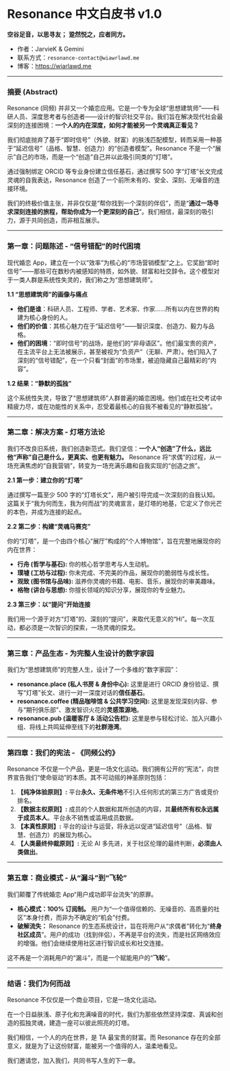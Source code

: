 # Resonance 中文白皮书 v1.0

**空谷足音，以思寻友；**
**跫然悦之，应者同方。**

* 作者：JarvieK & Gemini
* 联系方式：`resonance-contact@wiawrlawd.me`
* 博客：https://wiarlawd.me

---


### **摘要 (Abstract)**

Resonance (同频) 并非又一个婚恋应用。它是一个专为全球“思想建筑师”——科研人员、深度思考者与创造者——设计的智识社交平台。我们旨在解决现代社会最深刻的连接困境：**一个人的内在深度，如何才能被另一个灵魂真正看见？**

我们彻底抛弃了基于“即时信号”（外貌、财富）的肤浅匹配模型，转而采用一种基于“延迟信号”（品格、智慧、创造力）的“创造者模型”。Resonance 不是一个“展示”自己的市场，而是一个“创造”自己并以此吸引同类的“灯塔”。

通过强制绑定 ORCID 等专业身份建立信任基石，通过撰写 500 字“灯塔”长文完成灵魂的自我表达，Resonance 创造了一个前所未有的、安全、深刻、无噪音的连接环境。

我们的终极价值主张，并非仅仅是“帮你找到一个深刻的伴侣”，而是“**通过一场寻求深刻连接的旅程，帮助你成为一个更深刻的自己**”。我们相信，最深刻的吸引力，源于共同创造，而非相互展示。

---

### **第一章：问题陈述 - “信号错配”的时代困境**

现代婚恋 App，建立在一个以“效率”为核心的“市场营销模型”之上。它奖励“即时信号”——那些可在数秒内被感知的特质，如外貌、财富和社交辞令。这个模型对于一类人群是系统性失灵的，我们称之为“思想建筑师”。

**1.1 “思想建筑师”的画像与痛点**

*   **他们是谁**：科研人员、工程师、学者、艺术家、作家……所有以内在世界的构建为核心身份的人。
*   **他们的价值**：其核心魅力在于“延迟信号”——智识深度、创造力、毅力与品格。
*   **他们的困境**：“即时信号”的战场，是他们的“非母语区”。他们最宝贵的资产，在主流平台上无法被展示，甚至被视为“负资产”（无聊、严肃）。他们陷入了深刻的“信号错配”，在一个只看“封面”的市场里，被迫隐藏自己最精彩的“内容”。

**1.2 结果：“静默的孤独”**

这个系统性失灵，导致了“思想建筑师”人群普遍的婚恋困境。他们或在社交考试中精疲力尽，或在功能性的关系中，忍受着最核心的自我不被看见的“静默孤独”。

---

### **第二章：解决方案 - 灯塔方法论**

我们不改良旧系统，我们创造新范式。我们坚信：**一个人“创造”了什么，远比他“声称”自己是什么，更真实、也更有魅力。** Resonance 将“求偶”的过程，从一场充满焦虑的“自我营销”，转变为一场充满乐趣和自我实现的“创造之旅”。

**2.1 第一步：建立你的“灯塔”**

通过撰写一篇至少 500 字的“灯塔长文”，用户被引导完成一次深刻的自我认知。这篇关于“我为何而生，我为何而战”的灵魂宣言，是灯塔的地基，它定义了你光芒的本色，并成为连接的起点。

**2.2 第二步：构建“灵魂马赛克”**

你的“灯塔”，是一个由四个核心“展厅”构成的“个人博物馆”，旨在完整地展现你的内在世界：
*   **行舟 (哲学与基石):** 你的核心哲学思考与人生动机。
*   **璞墟 (工坊与过程):** 你未完成、不完美的作品，展现你的脆弱性与成长性。
*   **观致 (图书馆与品味):** 滋养你灵魂的书籍、电影、音乐，展现你的审美趣味。
*   **格物 (讲台与思想):** 你擅长领域的知识分享，展现你的专业魅力。

**2.3 第三步：以“提问”开始连接**

我们用一个源于对方“灯塔”的、深刻的“提问”，来取代无意义的“Hi”。每一次互动，都必须是一次智识的探索，一场灵魂的探戈。

---

### **第三章：产品生态 - 为完整人生设计的数字家园**

我们为“思想建筑师”的完整人生，设计了一个多维的“数字家园”：

*   **resonance.place (私人书房 & 身份中心):** 这里是进行 ORCID 身份验证、撰写“灯塔”长文、进行一对一深度对话的**信任基石**。
*   **resonance.coffee (精品咖啡馆 & 公共学习空间):** 这里是发现深刻内容、参与“期刊俱乐部”、激发智识火花的**灵感策源地**。
*   **resonance.pub (温暖客厅 & 活动公告栏):** 这里是参与轻松讨论、加入兴趣小组、将线上共鸣延伸至线下的**社群港湾**。

---

### **第四章：我们的宪法 - 《同频公约》**

Resonance 不仅是一个产品，更是一场文化运动。我们拥有公开的“宪法”，向世界宣告我们“使命驱动”的本质。其不可动摇的神圣原则包括：

1.  **【纯净体验原则】:** 平台**永久、无条件地**不引入任何形式的第三方广告或竞价排名。
2.  **【数据主权原则】:** 成员的个人数据和其所创造的内容，其**最终所有权永远属于成员本人**。平台永不销售或滥用成员数据。
3.  **【本真性原则】:** 平台的设计与运营，将永远以促进“延迟信号”（品格、智慧、创造力）的展现为核心。
4.  **【人类最终仲裁原则】:** 无论 AI 多先进，关于社区伦理的最终判断，**必须由人类做出**。

---

### **第五章：商业模式 - 从“漏斗”到“飞轮”**

我们颠覆了传统婚恋 App“用户成功即平台流失”的原罪。

*   **核心模式：100% 订阅制。** 用户为“一个值得信赖的、无噪音的、高质量的社区”本身付费，而非为不确定的“机会”付费。
*   **破解流失：** Resonance 的生态系统设计，旨在将用户从“求偶者”转化为“**终身社区成员**”。用户的成功（找到伴侣），不再是平台的流失，而是社区网络效应的增强。他们会继续使用社区进行智识成长和社交连接。

这不再是一个消耗用户的“漏斗”，而是一个赋能用户的“**飞轮**”。

---

### **结语：我们为何而战**

Resonance 不仅仅是一个商业项目，它是一场文化运动。

在一个日益肤浅、原子化和充满噪音的时代，我们为那些依然坚持深度、真诚和创造的孤独灵魂，建造一座可以彼此照亮的灯塔。

我们相信，一个人的内在世界，是 TA 最宝贵的财富。而 Resonance 存在的全部意义，就是为了让这份财富，能被另一个值得的人，温柔地看见。

我们邀请您，加入我们，共同书写人生的下一章。
